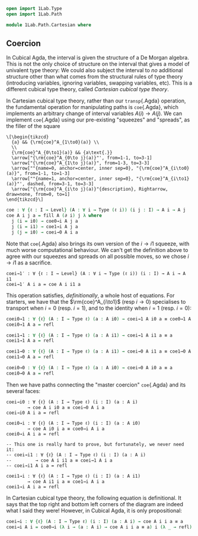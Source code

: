 ```agda
open import 1Lab.Type
open import 1Lab.Path

module 1Lab.Path.Cartesian where
```

## Coercion

In Cubical Agda, the interval is given the structure of a De Morgan
algebra. This is not the only choice of structure on the interval that
gives a model of univalent type theory: We could also subject the
interval to _no_ additional structure other than what comes from the
structural rules of type theory (introducing variables, ignoring
variables, swapping variables, etc). This is a different cubical type
theory, called _Cartesian cubical type theory_.

In Cartesian cubical type theory, rather than our `transp`{.Agda}
operation, the fundamental operation for manipulating paths is
`coe`{.Agda}, which implements an arbitrary change of interval variables
$A(i) \to A(j)$. We can implement `coe`{.Agda} using our pre-existing
"squeezes" and "spreads", as the filler of the square

~~~{.quiver}
\[\begin{tikzcd}
  {a} && {\rm{coe}^A_{1\to0}(a)} \\
  \\
  {\rm{coe}^A_{0\to1}(a)} && {a\text{.}}
  \arrow["{\rm{coe}^A_{0\to j}(a)}"', from=1-1, to=3-1]
  \arrow["{\rm{coe}^A_{1\to j}(a)}", from=1-3, to=3-3]
  \arrow[""{name=0, anchor=center, inner sep=0}, "{\rm{coe}^A_{i\to0}(a)}", from=1-1, to=1-3]
  \arrow[""{name=1, anchor=center, inner sep=0}, "{\rm{coe}^A_{i\to1}(a)}"', dashed, from=3-1, to=3-3]
  \arrow["{\rm{coe}^A_{i\to j}(a)}"{description}, Rightarrow, draw=none, from=0, to=1]
\end{tikzcd}\]
~~~

```agda
coe : ∀ {ℓ : I → Level} (A : ∀ i → Type (ℓ i)) (i j : I) → A i → A j
coe A i j a = fill A (∂ i) j λ where
  j (i = i0) → coe0→i A j a
  j (i = i1) → coe1→i A j a
  j (j = i0) → coei→0 A i a
```

Note that `coe`{.Agda} also brings its own version of the $i \to i1$
squeeze, with much worse computational behaviour. We can't get the
definition above to agree with our squeezes and spreads on all possible
moves, so we chose $i \to i1$ as a sacrifice.

```
coei→1′ : ∀ {ℓ : I → Level} (A : ∀ i → Type (ℓ i)) (i : I) → A i → A i1
coei→1′ A i a = coe A i i1 a
```

This operation satisfies, _definitionally_, a whole host of equations.
For starters, we have that the $\rm{coe}^A_{i\to1}$ (resp $i \to 0$)
specialises to transport when $i = 0$ (resp. $i = 1$), and to the
identity when $i = 1$ (resp. $i = 0$):

```agda
coei0→1 : ∀ {ℓ} (A : I → Type ℓ) (a : A i0) → coei→1 A i0 a ≡ coe0→1 A a
coei0→1 A a = refl

coei1→1 : ∀ {ℓ} (A : I → Type ℓ) (a : A i1) → coei→1 A i1 a ≡ a
coei1→1 A a = refl

coei1→0 : ∀ {ℓ} (A : I → Type ℓ) (a : A i1) → coei→0 A i1 a ≡ coe1→0 A a
coei1→0 A a = refl

coei0→0 : ∀ {ℓ} (A : I → Type ℓ) (a : A i0) → coei→0 A i0 a ≡ a
coei0→0 A a = refl
```

Then we have paths connecting the "master coercion" `coe`{.Agda} and
its several faces:

```
coei→i0 : ∀ {ℓ} (A : I → Type ℓ) (i : I) (a : A i)
        → coe A i i0 a ≡ coei→0 A i a
coei→i0 A i a = refl

coei0→i : ∀ {ℓ} (A : I → Type ℓ) (i : I) (a : A i0)
        → coe A i0 i a ≡ coe0→i A i a
coei0→i A i a = refl

-- This one is really hard to prove, but fortunately, we never need it:
-- coei→i1 : ∀ {ℓ} (A : I → Type ℓ) (i : I) (a : A i)
--         → coe A i i1 a ≡ coei→1 A i a
-- coei→i1 A i a = refl

coei1→i : ∀ {ℓ} (A : I → Type ℓ) (i : I) (a : A i1)
        → coe A i1 i a ≡ coe1→i A i a
coei1→i A i a = refl
```

In Cartesian cubical type theory, the following equation is
definitional. It says that the top right and bottom left corners of the
diagram are indeed what I said they were! However, in Cubical Agda, it
is only propositional:

```agda
coei→i : ∀ {ℓ} (A : I → Type ℓ) (i : I) (a : A i) → coe A i i a ≡ a
coei→i A i = coe0→i (λ i → (a : A i) → coe A i i a ≡ a) i (λ _ → refl)
```

<!--
```agda
module _ {ℓ} {A : I → Type ℓ} {x y} (p : PathP A x y) {i} where
  coe-path-i→j : ∀ j → coe A i j (p i) ≡ p j
  coe-path-i→j j =
    coe (λ k → coe A i k (p i) ≡ p k) i j (coei→i A i (p i))

  coe-path-i→i : Square (coe-path-i→j i) (coei→i A i (p i)) refl refl
  coe-path-i→i =
    sym (coei→i (λ k → coe A i k (p i) ≡ p k) i (coei→i A i (p i)))
    ◁ λ m k → coe-path-i→j i (m ∨ k)
```
-->
